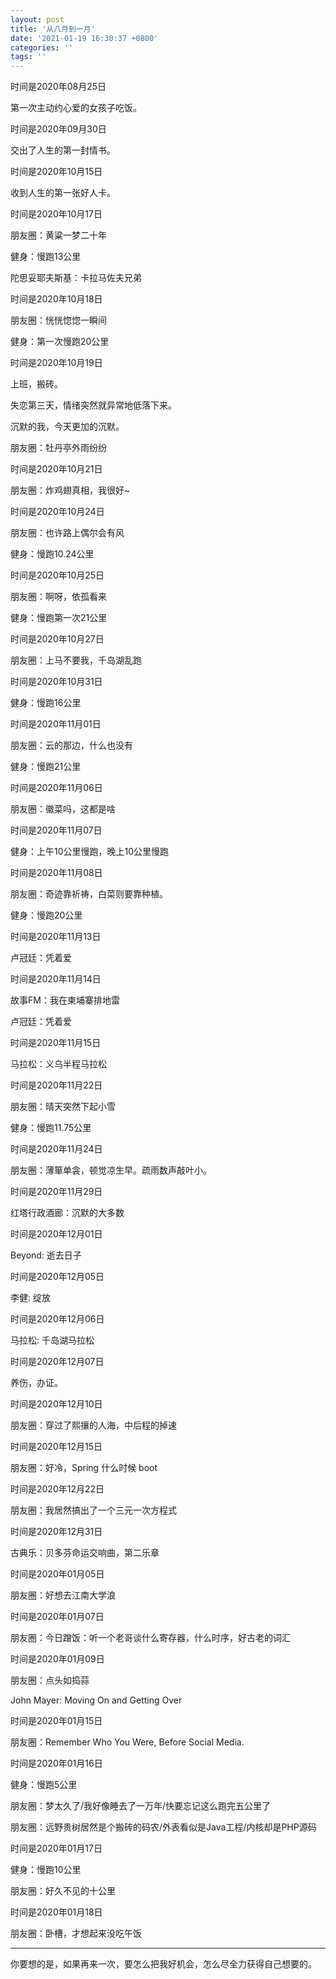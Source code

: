 ```yaml
---
layout: post
title: '从八月到一月'
date: '2021-01-19 16:30:37 +0800'
categories: ''
tags: ''
---
```


时间是2020年08月25日

第一次主动约心爱的女孩子吃饭。

时间是2020年09月30日

交出了人生的第一封情书。

时间是2020年10月15日

收到人生的第一张好人卡。

时间是2020年10月17日

朋友圈：黄粱一梦二十年

健身：慢跑13公里

陀思妥耶夫斯基：卡拉马佐夫兄弟

时间是2020年10月18日

朋友圈：恍恍惚惚一瞬间

健身：第一次慢跑20公里

时间是2020年10月19日

上班，搬砖。

失恋第三天，情绪突然就异常地低落下来。

沉默的我，今天更加的沉默。

朋友圈：牡丹亭外雨纷纷

时间是2020年10月21日

朋友圈：炸鸡翅真相，我很好~

时间是2020年10月24日

朋友圈：也许路上偶尔会有风

健身：慢跑10.24公里

时间是2020年10月25日

朋友圈：啊呀，依孤看来

健身：慢跑第一次21公里

时间是2020年10月27日

朋友圈：上马不要我，千岛湖乱跑

时间是2020年10月31日

健身：慢跑16公里

时间是2020年11月01日

朋友圈：云的那边，什么也没有

健身：慢跑21公里

时间是2020年11月06日

朋友圈：徽菜吗，这都是啥

时间是2020年11月07日

健身：上午10公里慢跑，晚上10公里慢跑

时间是2020年11月08日

朋友圈：奇迹靠祈祷，白菜则要靠种植。

健身：慢跑20公里

时间是2020年11月13日

卢冠廷：凭着爱

时间是2020年11月14日

故事FM：我在柬埔寨排地雷

卢冠廷：凭着爱

时间是2020年11月15日

马拉松：义乌半程马拉松

时间是2020年11月22日

朋友圈：晴天突然下起小雪

健身：慢跑11.75公里

时间是2020年11月24日

朋友圈：薄箪单衾，顿觉凉生早。疏雨数声敲叶小。

时间是2020年11月29日

红塔行政酒廊：沉默的大多数

时间是2020年12月01日

Beyond: 逝去日子

时间是2020年12月05日

李健: 绽放

时间是2020年12月06日

马拉松: 千岛湖马拉松

时间是2020年12月07日

养伤，办证。

时间是2020年12月10日

朋友圈：穿过了熙攘的人海，中后程的掉速

时间是2020年12月15日

朋友圈：好冷，Spring 什么时候 boot

时间是2020年12月22日

朋友圈：我居然搞出了一个三元一次方程式

时间是2020年12月31日

古典乐：贝多芬命运交响曲，第二乐章

时间是2020年01月05日

朋友圈：好想去江南大学浪

时间是2020年01月07日

朋友圈：今日蹭饭：听一个老哥谈什么寄存器，什么时序，好古老的词汇

时间是2020年01月09日

朋友圈：点头如捣蒜

John Mayer: Moving On and Getting Over

时间是2020年01月15日

朋友圈：Remember Who You Were, Before Social Media.

时间是2020年01月16日

健身：慢跑5公里

朋友圈：梦太久了/我好像睡去了一万年/快要忘记这么跑完五公里了

朋友圈：远野贵树居然是个搬砖的码农/外表看似是Java工程/内核却是PHP源码

时间是2020年01月17日

健身：慢跑10公里

朋友圈：好久不见的十公里

时间是2020年01月18日

朋友圈：卧槽，才想起来没吃午饭

- - -

你要想的是，如果再来一次，要怎么把我好机会，怎么尽全力获得自己想要的。

